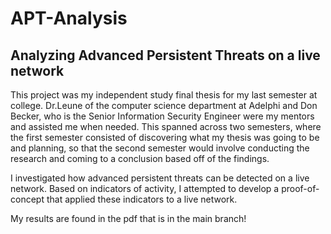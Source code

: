 # APT-Analysis
Analyzing Advanced Persistent Threats on a live network
---------------------------------
This project was my independent study final thesis for my last semester at college. Dr.Leune of the computer science department at Adelphi and Don Becker, who is the Senior Information Security Engineer were my mentors and assisted me when needed. This spanned across two semesters, where the first semester consisted of discovering what my thesis was going to be and planning, so that the second semester would involve conducting the research and coming to a conclusion based off of the findings.

I investigated how advanced persistent threats can be detected on a live network. Based on indicators of activity, I attempted to develop a proof-of-concept that applied these indicators to a live network.

My results are found in the pdf that is in the main branch!
